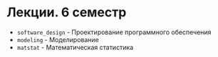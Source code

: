 # Лекции. 6 семестр

* `software_design` - Проектирование программного обеспечения
* `modeling` - Моделирование
* `matstat` - Математическая статистика
